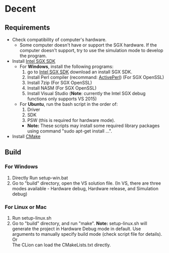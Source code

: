 # Decent


## Requirements
- Check compatibility of computer's hardware. 
  - Some computer doesn't have or support the SGX hardware. If the computer doesn't support, try to use the simulation mode to develop the program.
- Install [Intel SGX SDK](https://software.intel.com/en-us/sgx-sdk/download)
  - For **Windows**, install the following programs:
    1. go to [Intel SGX SDK](https://software.intel.com/en-us/sgx-sdk/download) download an install SGX SDK.
    2. Install Perl compiler (recommand: [ActivePerl](https://www.activestate.com/activeperl/downloads)) (For SGX OpenSSL)
    3. Install 7zip (For SGX OpenSSL)
    4. Install NASM (For SGX OpenSSL)
    5. Install Visual Studio (**Note**: currently the Intel SGX debug functions only supports VS 2015)
  - For **Ubuntu**, run the bash script in the order of: 
    1. Driver
    2. SDK
    3. PSW (this is required for hardware mode).
    - **Note:** These scripts may install some required library packages using command "sudo apt-get install ...".
- Install [CMake](https://cmake.org/download/)

## Build
### For Windows
1. Directly Run setup-win.bat
2. Go to "build" directory, open the VS solution file. (In VS, there are three modes available - Hardware debug, Hardware release, and Simulation debug)

### For Linux or Mac
1. Run setup-linux.sh
2. Go to "build" directory, and run "make".
**Note:** setup-linux.sh will generate the project in Hardware Debug mode in default. Use arguments to manually specify build mode (check script file for details).
Or \
The CLion can load the CMakeLists.txt directly.
